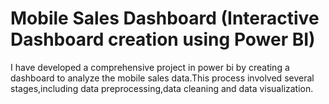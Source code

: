 # Mobile Sales Dashboard (Interactive Dashboard creation using Power BI)
I have developed a comprehensive project in power bi by creating a dashboard to analyze the mobile sales data.This process involved several stages,including data preprocessing,data cleaning and data visualization.
